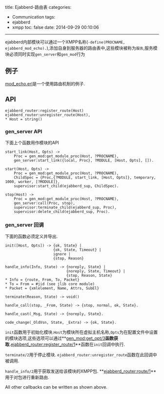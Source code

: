 title: Ejabberd-路由表
categories:
  - Communication
tags:
  - ejabberd
  - xmpp
toc: false
date: 2014-09-29 00:10:06
---

ejabberd内部模块可以通过一个XMPP名称(`-define(PROCNAME, ejabberd_mod_echo).`),添加自身到服务器的路由表中,这些模块被称为`服务`,服务模块必须同时实现`gen_server`和`gen_mod`行为


## 例子
[mod_echo.erl][1]是一个使用路由机制的例子.

## API

```
ejabberd_router:register_route(Host)
ejabberd_router:unregister_route(Host),
* Host = string()
```

### gen_server API

下面上个函数用作模块的API

```
start_link(Host, Opts) ->
    Proc = gen_mod:get_module_proc(Host, ?PROCNAME),
    gen_server:start_link({local, Proc}, ?MODULE, [Host, Opts], []).
```

```
start(Host, Opts) ->
    Proc = gen_mod:get_module_proc(Host, ?PROCNAME),
    ChildSpec = {Proc,{?MODULE, start_link, [Host, Opts]}, temporary, 1000, worker, [?MODULE]},
    supervisor:start_child(ejabberd_sup, ChildSpec).
```

```
stop(Host) ->
    Proc = gen_mod:get_module_proc(Host, ?PROCNAME),
    gen_server:call(Proc, stop),
    supervisor:terminate_child(ejabberd_sup, Proc),
    supervisor:delete_child(ejabberd_sup, Proc).
```

### gen_server 回调

下面的函数必须定义并导出.

```
init([Host, Opts]) -> {ok, State} |
                      {ok, State, Timeout} |
                      ignore |
                      {stop, Reason}
```

```
handle_info(Info, State) -> {noreply, State} |
                            {noreply, State, Timeout} |
                            {stop, Reason, State}
* Info = {route, From, To, Packet}
* To = From = #jid (see jlib core module)
* Packet = {xmlelement, Name, Attrs, SubEl}
```

```
terminate(Reason, State) -> void()
```

```
handle_call(stop, _From, State) -> {stop, normal, ok, State}.
```

```
handle_cast(_Msg, State) -> {noreply, State}.
```

```
code_change(_OldVsn, State, _Extra) -> {ok, State}.
```

`init`函数用于初始化模块.`Host`为模块所在虚拟主机名称,`Opts`为在配置文件中设置的模块选项,这些选项可以通过**[gen_mod:get_opt/3][2]**函数获取.**[ejabberd_router:register_route/1][3]**函数在`init`回调中执行.

`terminate/2`用于停止模块. `ejabberd_router:unregister_route`函数在此回调中被调用.

`handle_info/2`用于获取发送给该模块的XMPP包. **[ejabberd_router:route/1][3]**用于对包进行重新路由.

All other callbacks can be written as shown above.








  [1]: https://github.com/processone/ejabberd/blob/master/src/mod_echo.erl
  [2]: https://www.process-one.net/en/wiki/gen_mod
  [3]: https://www.process-one.net/en/wiki/ejabberd_router

